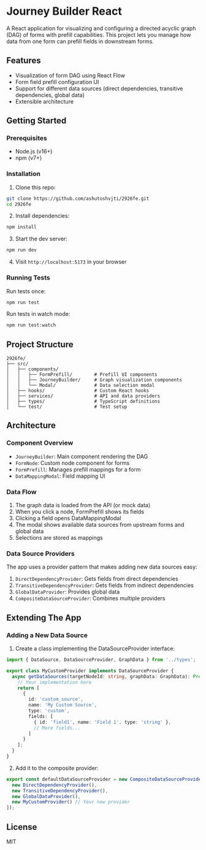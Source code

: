 # Journey Builder React

A React application for visualizing and configuring a directed acyclic graph (DAG) of forms with prefill capabilities. This project lets you manage how data from one form can prefill fields in downstream forms.

## Features

- Visualization of form DAG using React Flow
- Form field prefill configuration UI
- Support for different data sources (direct dependencies, transitive dependencies, global data)
- Extensible architecture

## Getting Started

### Prerequisites

- Node.js (v16+)
- npm (v7+)

### Installation

1. Clone this repo:

```bash
git clone https://github.com/ashutoshvjti/2926fe.git
cd 2926fe
```

2. Install dependencies:

```bash
npm install
```

3. Start the dev server:

```bash
npm run dev
```

4. Visit `http://localhost:5173` in your browser

### Running Tests

Run tests once:

```bash
npm run test
```

Run tests in watch mode:

```bash
npm run test:watch
```

## Project Structure

```
2926fe/
├── src/
│   ├── components/
│   │   ├── FormPrefill/        # Prefill UI components
│   │   ├── JourneyBuilder/     # Graph visualization components
│   │   └── Modal/              # Data selection modal
│   ├── hooks/                  # Custom React hooks
│   ├── services/               # API and data providers
│   ├── types/                  # TypeScript definitions
│   └── test/                   # Test setup
```

## Architecture

### Component Overview

- `JourneyBuilder`: Main component rendering the DAG
- `FormNode`: Custom node component for forms
- `FormPrefill`: Manages prefill mappings for a form
- `DataMappingModal`: Field mapping UI

### Data Flow

1. The graph data is loaded from the API (or mock data)
2. When you click a node, FormPrefill shows its fields
3. Clicking a field opens DataMappingModal
4. The modal shows available data sources from upstream forms and global data
5. Selections are stored as mappings

### Data Source Providers

The app uses a provider pattern that makes adding new data sources easy:

1. `DirectDependencyProvider`: Gets fields from direct dependencies
2. `TransitiveDependencyProvider`: Gets fields from indirect dependencies
3. `GlobalDataProvider`: Provides global data
4. `CompositeDataSourceProvider`: Combines multiple providers

## Extending The App

### Adding a New Data Source

1. Create a class implementing the DataSourceProvider interface:

```typescript
import { DataSource, DataSourceProvider, GraphData } from '../types';

export class MyCustomProvider implements DataSourceProvider {
  async getDataSources(targetNodeId: string, graphData: GraphData): Promise<DataSource[]> {
    // Your implementation here
    return [
      {
        id: 'custom_source',
        name: 'My Custom Source',
        type: 'custom',
        fields: [
          { id: 'field1', name: 'Field 1', type: 'string' },
          // More fields...
        ]
      }
    ];
  }
}
```

2. Add it to the composite provider:

```typescript
export const defaultDataSourceProvider = new CompositeDataSourceProvider([
  new DirectDependencyProvider(),
  new TransitiveDependencyProvider(),
  new GlobalDataProvider(),
  new MyCustomProvider() // Your new provider
]);
```

## License

MIT

